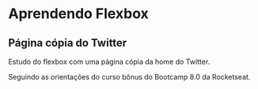 # Aprendendo Flexbox

## Página cópia do Twitter

Estudo do flexbox com uma página cópia da home do Twitter.

Seguindo as orientações do curso bônus do Bootcamp 8.0 da Rocketseat.
